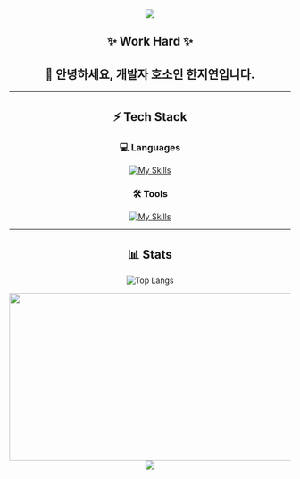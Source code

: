 <!-- 헤더 배너 -->
<div align="center">
<img src="https://capsule-render.vercel.app/api?type=waving&color=ff477e&height=100&section=header" />
  
## ✨ **Work Hard** ✨
## 👋 **안녕하세요, 개발자 호소인 한지연입니다.**

---

## ⚡ Tech Stack  

### **💻 Languages**
[![My Skills](https://skillicons.dev/icons?i=java,javascript,python,c,cs)](https://skillicons.dev)

### **🛠 Tools**
[![My Skills](https://skillicons.dev/icons?i=unity,eclipse,vscode,mysql,pycharm)](https://skillicons.dev)

---

## 📊 **Stats**  

<!-- GitHub 사용 언어 통계 -->
![Top Langs](https://github-readme-stats.vercel.app/api/top-langs/?username=GitJiYeon&layout=compact&theme=radical)


<a href="https://www.gitanimals.org/en_US?utm_medium=image&utm_source=GitJiYeon&utm_content=farm">
<img
  src="https://render.gitanimals.org/farms/GitJiYeon"
  width="600"
  height="300"
/>
</a>

<!-- 푸터 배너 -->
<img src="https://capsule-render.vercel.app/api?type=waving&color=ff477e&height=100&section=footer" />

</div>
